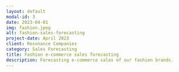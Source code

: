 ```yaml
---
layout: default
modal-id: 3
date: 2023-04-01
img: fashion.jpeg
alt: fashion-sales-forecasting
project-date: April 2023
client: Resonance Companies
category: Sales Forecasting
title: Fashion e-commerce sales forecasting
description: Forecasting e-commerce sales of our fashion brands.
---
```

